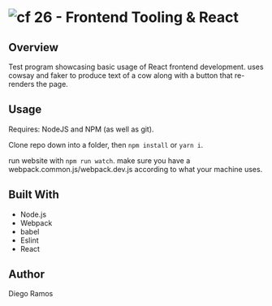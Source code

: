 ![cf](http://i.imgur.com/7v5ASc8.png) 26 - Frontend Tooling & React
===

## Overview
Test program showcasing basic usage of React frontend development. uses cowsay and faker to produce text of a cow along with a button that re-renders the page.

## Usage
Requires: NodeJS and NPM (as well as git).

Clone repo down into a folder, then `npm install` or `yarn i`. 

run website with `npm run watch`. make sure you have a webpack.common.js/webpack.dev.js according to what your machine uses.

## Built With
- Node.js 
- Webpack
- babel
- Eslint
- React 

## Author

Diego Ramos
